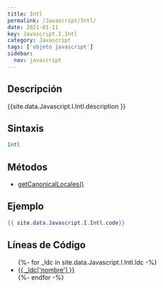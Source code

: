 ```yaml
---
title: Intl
permalink: /Javascript/Intl/
date: 2021-01-11
key: Javascript.I.Intl
category: Javascript
tags: ['objeto javascript']
sidebar: 
  nav: javascript
---
```


## Descripción
{{site.data.Javascript.I.Intl.description }}

## Sintaxis
~~~javascript
Intl
~~~

## Métodos
* [getCanonicalLocales()](/Javascript/Intl/getCanonicalLocales)

## Ejemplo
~~~java
{{ site.data.Javascript.I.Intl.code}}
~~~

## Líneas de Código
<ul>
{%- for _ldc in site.data.Javascript.I.Intl.ldc -%}
   <li>
       <a href="{{_ldc['url'] }}">{{ _ldc['nombre'] }}</a>
   </li>
{%- endfor -%}
</ul>
